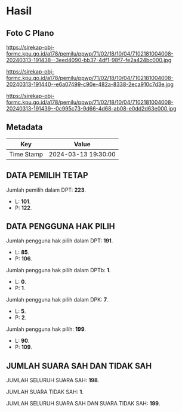 # Hasil

## Foto C Plano

https://sirekap-obj-formc.kpu.go.id/a178/pemilu/ppwp/71/02/18/10/04/7102181004008-20240313-191438--3eed4090-bb37-4df1-98f7-fe2a424bc000.jpg

https://sirekap-obj-formc.kpu.go.id/a178/pemilu/ppwp/71/02/18/10/04/7102181004008-20240313-191440--e6a07499-c90e-482a-8338-2eca910c7d3e.jpg

https://sirekap-obj-formc.kpu.go.id/a178/pemilu/ppwp/71/02/18/10/04/7102181004008-20240313-191439--0c995c73-9d66-4d68-ab08-e0dd2d63e000.jpg


## Metadata

| Key        | Value               |
| ---------- | ------------------- |
| Time Stamp | 2024-03-13 19:30:00 |


## DATA PEMILIH TETAP

Jumlah pemilih dalam DPT: **223**.
 * L: **101**.
 * P: **122**.

## DATA PENGGUNA HAK PILIH

Jumlah pengguna hak pilih dalam DPT: **191**.
 * L: **85**.
 * P: **106**.

Jumlah pengguna hak pilih dalam DPTb: **1**.
 * L: **0**.
 * P: **1**.

Jumlah pengguna hak pilih dalam DPK: **7**.
 * L: **5**.
 * P: **2**.

Jumlah pengguna hak pilih: **199**.
 * L: **90**.
 * P: **109**.

## JUMLAH SUARA SAH DAN TIDAK SAH

JUMLAH SELURUH SUARA SAH: **198**.

JUMLAH SUARA TIDAK SAH: **1**.

JUMLAH SELURUH SUARA SAH DAN SUARA TIDAK SAH: **199**.


